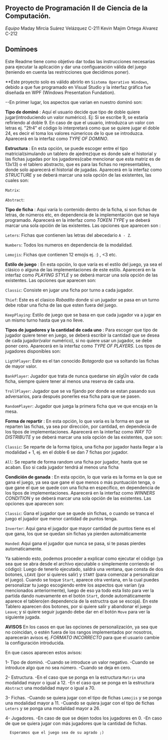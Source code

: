 ## Proyecto de Programación II de Ciencia de la Computación.

*Equipo*
Maday Mircia Suárez Velázquez C-211
Kevin Majim Ortega Alvarez C-212

## Dominoes 

Este Readme tiene como objetivo dar todas las instrucciones necesarias para ejecutar la aplicación y dar una configuaración válida del juego (teniendo en cuenta las restricciones que decidimos poner).

**Este proyecto solo es válido abrirlo en `Sistema Operativo Windows`, debido a que fue programado en Visual Studio y la interfaz gráfica fue diseñada en WPF (Windows Presentation Fundation).


  --En primer lugar, los aspectos que varian  en nuestro dominó son:

  **Tipo de dominó** : Aquí el usuario decide que tipo de doble quiere jugar(introduciendo un valor numérico). Ej: Si se escribe 9, se estaría refiriendo al doble 9. En caso de que el usuario, introduzca un valor con letras ej. "2fr4" el código lo interpretará como que se quiere jugar el doble 24, es decir el toma los valores númericos de lo que se introduzca. Aparecerá en la interfaz como *TYPE OF DOMINO*.

  **Estructura** : En esta opción, se puede escoger entre el tipo matricial(simulando un tablero de ajedrez)que es donde sale el historial y las fichas jugadas por los jugadores(cabe mencionar que esta matriz es de 13x13) o el tablero abstracto, que es para las fichas no representables, donde solo aparecerá el historial de jugadas. Aparecerá en la interfaz como *STRUCTURE* y se deberá marcar una sola opción de las existentes, las cuales son:
  
   `Matrix`:

   `Abstract`:

  **Tipo de ficha** : Aqui varía lo contenido dentro de la ficha, si son fichas de letras, de números etc, en dependencia de la implementación que se haya programado. Aparecerá en la interfaz como *TOKEN TYPE* y se deberá marcar una sola opción de las existentes.
  Las opciones que aparecen son :

  `Leters`: Fichas que contienen las letras del abecedario `A - Z`.

  `Numbers`: Todos los numeros en dependencia de la modalidad.

  `Lemojis`: Fichas que contienen 12 emojis ej. :) , <3 etc.

  **Estilo de juego** : En esta opción, lo que varía es el estilo del juego, ya sea el clásico o alguna de las implementaciones de este estilo. Aparecerá en la interfaz como *PLAYING STYLE* y se deberá marcar una sola opción de las existentes. Las opciones que aparecen son:

  `Classic`: Consiste en jugar una ficha por turno a cada jugador.

  `Thief`: Este es el clasico *Robadito* donde si un jugador se pasa en un turno debe robar una ficha de las que esten fuera del juego.
  
  `KeepPlaying`: Estilo de juego que se basa en que cada jugador va a jugar en un mismo turno hasta que ya no lleve.

  **Tipos de jugadores y la cantidad de cada uno** : Para escoger que tipo de jugador quiere tener en juego, se deberá escribir la cantidad que se desea de cada jugador(valor numérico), si no quiere usar un jugador, se debe poner cero. Aparecerá en la interfaz como *TYPE OF PLAYERS*. Los tipos de jugadores disponibles son:

   `LigthPlayer`: Este es el tan conocido *Botagorda* que va soltando las fichas de mayor valor.

   `BankPlayer`: Jugador que trata de nunca quedarse sin algÚn valor de cada ficha, siempre quiere tener al menos una reserva de cada una. 

   `TrollPlayer`: Jugador que se va fijando por donde se estan pasando sus adversarios, para después ponerles esa ficha para que se pasen.

   `RandomPlayer`: Jugador que juega la primera ficha que ve que encaja en la mesa.

  **Forma de repartir** : En esta opción, lo que varía es la forma en que se reparten las fichas, ya sea por dirección, por cantidad, en dependecia de los tipos de implementaciones. Aparecerá en la interfaz como *WAY TO DISTRIBUTE* y se deberá marcar una sola opción de las existentes, que son:

   `Classic`: Se reparte de la forma típica, una ficha por jugador hasta llegar a la modalidad + 1, ej. en el doble 6 se dan 7 fichas por jugador.

   `All`: Se reparte de forma random una ficha por jugador, hasta que se acaban. Eso si cada jugador tendrá al menos una ficha

  **Condición de ganada** : En esta opción, lo que varía es la forma en la que se gana el juego, ya sea que gane el que menos o más puntuación tenga, o que gane el que se quede con una ficha en específico, en dependencia de los tipos de implementaciones. Aparecerá en la interfaz como *WINNERS CONDITION* y se deberá marcar una sola opción de las existentes. Las opciones que aparecen son:
  
   `Classic`: Gana el jugador que se quede sin fichas, o cuando se tranca el juego el jugador que menor cantidad de puntos tenga.
  
   `Inverter`: Aqui gana el jugador que mayor cantidad de puntos tiene es el que gana, los que se quedan sin fichas ya pierden automáticamente
   
   `Handed`: Aqui gana el jugador que nunca se pasa, si te pasas pierdes automaticamente.

  Ya sabiendo esto, podemos proceder a explicar como ejecutar el código (ya sea que se abra desde el archivo ejecutable o simplemente corriendo el código):
     Luego de tenerlo ejecutado, saldrá una ventana, que consta de dos botones, `LEAVE` (por si quieres salir) y `START` (para comenzar a personalizar el juego).
     Cuando se toque `Start`, aparece otra ventana, en la cual puedes personalizar tu juego escogiendo entre los aspectos que varían (ya mencionados anteriormente), luego de eso ya todo esta listo para ver la partida dando nuevamente en el botón `Start`, donde automáticamente aparece el tablero(en dependencia de la estructra que se escoja). En este Tablero aparecen dos botones, por si quiere salir y abandonar el juego `Leave`; y si quiere seguir jugando debe dar en el botón `Move` para ver la siguiente jugada.


  **AVISOS** En los casos en que las opciones de personalización, ya sea que no coincidan, o estén fuera de los rangos implementados por nosotros, aparecerán avisos ej. *FORMATO INCORRECTO* para que el usuario cambie la configuración introducida.  

  En que casos aparecen estos avisos:

  1-  Tipo de dominó.
      -Cuando se introduce un valor negativo. 
      -Cuando se introduce algo que no sea número.
      -Cuando se deja en cero.

  2-  Estructura.
      -En el caso que se ponga en la estructura `Matrix` una modalidad mayor o igual a 12.
      -En el caso que se ponga en la estructura `Abstract` una modalidad mayor o igual a 70. 

  3- Fichas. 
      -Cuando se quiera jugar con el tipo de fichas `Lemojis` y se ponga una modalidad mayor a 11.
      -Cuando se quiera jugar con el tipo de fichas `Leters` y se ponga una modalidad mayor a 26.

  4- Jugadores.
      -En caso de que se dejen todos los jugadores en 0.
      -En caso de que se quiera jugar con más jugadores que la cantidad de fichas. 


      Esperamos que el juego sea de su agrado ;)
